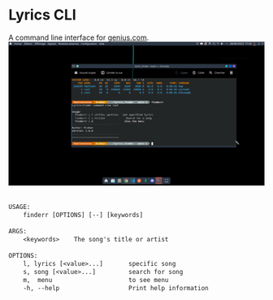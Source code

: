 # Lyrics CLI

A command line interface for [genius.com](https://genius.com/).
<img width="800" src="./home.png">


```

USAGE:
    finderr [OPTIONS] [--] [keywords]

ARGS:
    <keywords>    The song's title or artist

OPTIONS:
    l, lyrics [<value>...]       specific song
    s, song [<value>...]         search for song
    m,  menu                     to see menu
    -h, --help                   Print help information
```
